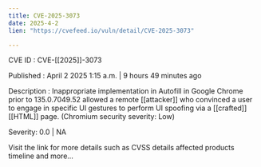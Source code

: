 ```yaml
---
title: CVE-2025-3073
date: 2025-4-2
lien: "https://cvefeed.io/vuln/detail/CVE-2025-3073"

---
```


CVE ID : CVE-[[2025]]-3073

Published :  April 2
2025
1:15 a.m. | 9 hours
49 minutes ago

Description : Inappropriate implementation in Autofill in Google Chrome prior to 135.0.7049.52 allowed a remote  [[attacker]] who convinced a user to engage in specific UI gestures to perform UI spoofing via a  [[crafted]]  [[HTML]] page. (Chromium security severity: Low)

Severity: 0.0 | NA

Visit the link for more details
such as CVSS details
affected products
timeline
and more...
